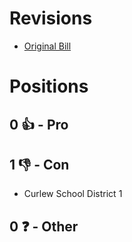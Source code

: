 # Revisions
* [Original Bill](1/)

# Positions
## 0 👍 - Pro

## 1 👎 - Con
* Curlew School District 1

## 0 ❓ - Other
